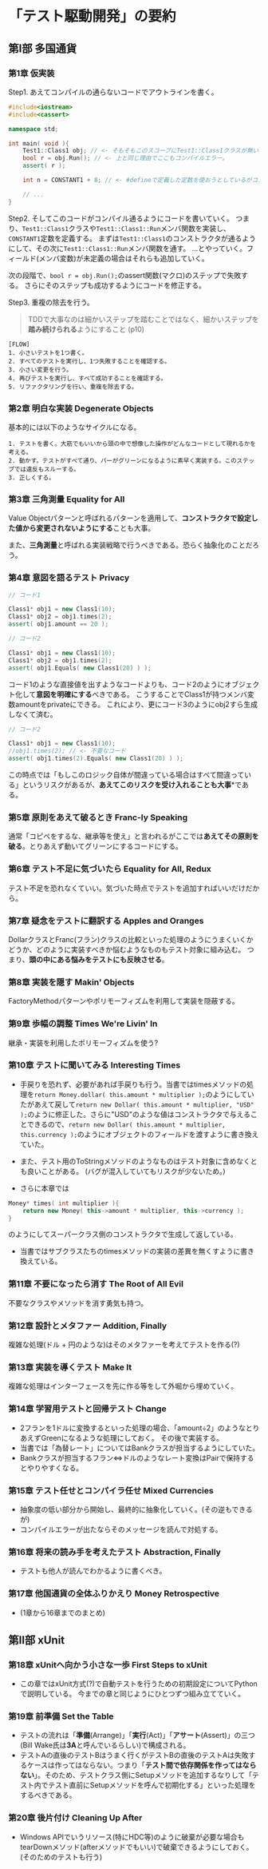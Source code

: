 # 「テスト駆動開発」の要約

## 第Ⅰ部 多国通貨

### 第1章 仮実装

Step1. あえてコンパイルの通らないコードでアウトラインを書く。

```C++
#include<iostream>
#include<cassert>

namespace std;

int main( void ){
    Test1::Class1 obj; // <- そもそもこのスコープにTest1::Class1クラスが無いのでコンパイルエラー。
    bool r = obj.Run(); // <- 上と同じ理由でここもコンパイルエラー。
    assert( r );

    int n = CONSTANT1 + 8; // <- #defineで定義した定数を使おうとしているがコンパイルエラー。

    // ...
}
```

Step2. そしてこのコードがコンパイル通るようにコードを書いていく。
つまり、``Test1::Class1``クラスや``Test1::Class1::Run``メンバ関数を実装し、``CONSTANT1``定数を定義する。
まずは``Test1::Class1``のコンストラクタが通るようにして、その次に``Test1::Class1::Run``メンバ関数を通す。
…とやっていく。フィールド(メンバ変数)が未定義の場合はそれらも追加していく。

次の段階で、``bool r = obj.Run();``のassert関数(マクロ)のステップで失敗する。
さらにそのステップも成功するようにコードを修正する。

Step3. 重複の除去を行う。

> TDDで大事なのは細かいステップを踏むことではなく、細かいステップを**踏み続けられる**ようにすること (p10)


```
[FLOW]
1. 小さいテストを1つ書く。
2. すべてのテストを実行し、1つ失敗することを確認する。
3. 小さい変更を行う。
4. 再びテストを実行し、すべて成功することを確認する。
5. リファクタリングを行い、重複を除去する。
```

### 第2章 明白な実装 Degenerate Objects

基本的には以下のようなサイクルになる。

```
1. テストを書く。大筋でもいいから頭の中で想像した操作がどんなコードとして現れるかを考える。
2. 動かす。テストがすべて通り、バーがグリーンになるように素早く実装する。このステップでは違反もスルーする。
3. 正しくする。
```

### 第3章 三角測量 Equality for All

Value Objectパターンと呼ばれるパターンを適用して、**コンストラクタで設定した値から変更されないようにする**ことも大事。

また、**三角測量**と呼ばれる実装戦略で行うべきである。恐らく抽象化のことだろう。

### 第4章 意図を語るテスト Privacy

```C++
// コード1

Class1* obj1 = new Class1(10);
Class1* obj2 = obj1.times(2);
assert( obj1.amount == 20 );
```

```C++
// コード2

Class1* obj1 = new Class1(10);
Class1* obj2 = obj1.times(2);
assert( obj1.Equals( new Class1(20) ) );
```

コード1のような直接値を出すようなコードよりも、コード2のようにオブジェクト化して**意図を明確にする**べきである。
こうすることでClass1が持つメンバ変数amountをprivateにできる。
これにより、更にコード3のようにobj2すら生成しなくて済む。

```C++
// コード2

Class1* obj1 = new Class1(10);
//obj1.times(2); // <- 不要なコード
assert( obj1.times(2).Equals( new Class1(20) ) );
```

この時点では「もしこのロジック自体が間違っている場合はすべて間違っている」というリスクがあるが、**あえてこのリスクを受け入れることも大事***である。

### 第5章 原則をあえて破るとき Franc-ly Speaking

通常「コピペをするな、継承等を使え」と言われるがここでは**あえてその原則を破る**。とりあえず動いてグリーンにするコードにする。

### 第6章 テスト不足に気づいたら Equality for All, Redux

テスト不足を恐れなくていい。気づいた時点でテストを追加すればいいだけだから。

### 第7章 疑念をテストに翻訳する Apples and Oranges

DollarクラスとFranc(フラン)クラスの比較といった処理のようにうまくいくかどうか、どのように実装すべきか悩むようなものもテスト対象に組み込む。
つまり、**頭の中にある悩みをテストにも反映させる**。

### 第8章 実装を隠す Makin' Objects

FactoryMethodパターンやポリモーフィズムを利用して実装を隠蔽する。

### 第9章 歩幅の調整 Times We're Livin' In

継承・実装を利用したポリモーフィズムを使う?

### 第10章 テストに聞いてみる Interesting Times

* 手戻りを恐れず、必要があれば手戻りも行う。当書ではtimesメソッドの処理を``return Money.dollar( this.amount * multiplier );``のようにしていたがあえて戻して``return new Dollar( this.amount * multiplier, "USD" );``のように修正した。さらに"USD"のような値はコンストラクタで与えることできるので、``return new Dollar( this.amount * multiplier, this.currency );``のようにオブジェクトのフィールドを渡すように書き換えていた。

* また、テスト用のToStringメソッドのようなものはテスト対象に含めなくとも良いことがある。
(バグが混入していてもリスクが少ないため。)

* さらに本章では

```C++
Money* times( int multiplier ){
    return new Money( this->amount * multiplier, this->currency );
}
```

のようにしてスーパークラス側のコンストラクタで生成して返している。

* 当書ではサブクラスたちのtimesメソッドの実装の差異を無くすように書き換えている。

### 第11章 不要になったら消す The Root of All Evil

不要なクラスやメソッドを消す勇気も持つ。

### 第12章 設計とメタファー Addition, Finally

複雑な処理(ドル + 円のような)はそのメタファーを考えてテストを作る(?)

### 第13章 実装を導くテスト Make It

複雑な処理はインターフェースを先に作る等をして外堀から埋めていく。

### 第14章 学習用テストと回帰テスト Change

* 2フランを1ドルに変換するといった処理の場合、「amount÷2」のようなとりあえずGreenになるような処理にしておく。
その後で実装する。
* 当書では「為替レート」についてはBankクラスが担当するようにしていた。
* Bankクラスが担当するフラン⇔ドルのようなレート変換はPairで保持するとやりやすくなる。

### 第15章 テスト任せとコンパイラ任せ Mixed Currencies

* 抽象度の低い部分から開始し、最終的に抽象化していく。(その逆もできるが)
* コンパイルエラーが出たならそのメッセージを読んで対処する。

### 第16章 将来の読み手を考えたテスト Abstraction, Finally

* テストも他人が読んでわかるように書くべき。

### 第17章 他国通貨の全体ふりかえり Money Retrospective

* (1章から16章までのまとめ)

## 第Ⅱ部 xUnit

### 第18章 xUnitへ向かう小さな一歩 First Steps to xUnit

* この章ではxUnit方式(?)で自動テストを行うための初期設定についてPythonで説明している。
今までの章と同じようにひとつずつ組み立てていく。

### 第19章 前準備 Set the Table

* テストの流れは「**準備**(Arrange)」「**実行**(Act)」「**アサート**(Assert)」の三つ(Bill Wake氏は**3A**と呼んでいるらしい)で構成される。
* テストAの直後のテストBはうまく行くがテストBの直後のテストAは失敗するケースは作ってはならない。つまり「**テスト間で依存関係を作ってはならない**」。そのため、テストクラス側にSetupメソッドを追加するなりして「テスト内でテスト直前にSetupメソッドを呼んで初期化する」といった処理をするべきである。

### 第20章 後片付け Cleaning Up After

* Windows APIでいうリソース(特にHDC等)のように破棄が必要な場合もtearDownメソッド(afterメソッドでもいい)で破棄できるようにしておく。(そのためのテストも行う)

